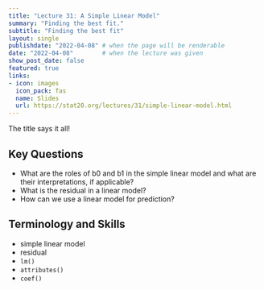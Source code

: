 ```yaml
---
title: "Lecture 31: A Simple Linear Model"
summary: "Finding the best fit."
subtitle: "Finding the best fit"
layout: single
publishdate: "2022-04-08" # when the page will be renderable
date: "2022-04-08"        # when the lecture was given
show_post_date: false
featured: true
links:
- icon: images
  icon_pack: fas
  name: Slides
  url: https://stat20.org/lectures/31/simple-linear-model.html
---
```


The title says it all!

## Key Questions

- What are the roles of b0 and b1 in the simple linear model and what are their interpretations, if applicable?
- What is the residual in a linear model?
- How can we use a linear model for prediction?

## Terminology and Skills

- simple linear model
- residual
- `lm()`
- `attributes()`
- `coef()`



